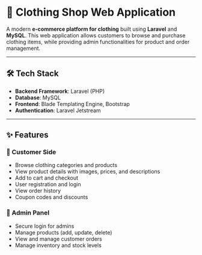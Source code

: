 # 👕 Clothing Shop Web Application

A modern **e-commerce platform for clothing** built using **Laravel** and **MySQL**. This web application allows customers to browse and purchase clothing items, while providing admin functionalities for product and order management.

---

## 🛠️ Tech Stack

* **Backend Framework**: Laravel (PHP)
* **Database**: MySQL
* **Frontend**: Blade Templating Engine, Bootstrap
* **Authentication**: Laravel Jetstream

---

## ✨ Features

### 🛒 Customer Side

* Browse clothing categories and products
* View product details with images, prices, and descriptions
* Add to cart and checkout
* User registration and login
* View order history
* Coupon codes and discounts

### 🔐 Admin Panel

* Secure login for admins
* Manage products (add, update, delete)
* View and manage customer orders
* Manage inventory and stock levels
